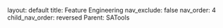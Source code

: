 layout: default
title: Feature Engineering
nav_exclude: false
nav_order: 4
child_nav_order: reversed
Parent: SATools
